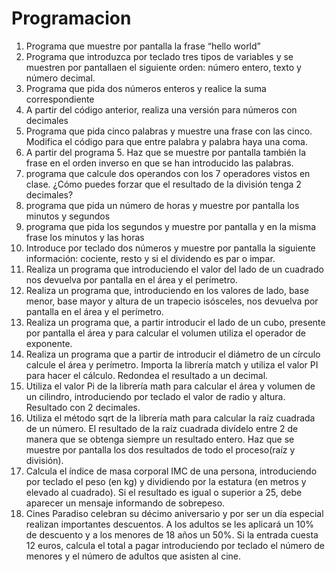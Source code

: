 # Programacion
1. Programa que muestre por pantalla la frase “hello world”
2. Programa que introduzca por teclado tres tipos de variables y se muestren por pantallaen el siguiente orden: número entero, texto y número decimal.
3. Programa que pida dos números enteros y realice la suma correspondiente
4. A partir del código anterior, realiza una versión para números con decimales
5. Programa que pida cinco palabras y muestre una frase con las cinco. Modifica el código para que entre palabra y palabra haya una coma.
6. A partir del programa 5. Haz que se muestre por pantalla también la frase en el orden inverso en que se han introducido las palabras.
7. programa que calcule dos operandos con los 7 operadores vistos en clase. ¿Cómo puedes forzar que el resultado de la división tenga 2 decimales?
8. programa que pida un número de horas y muestre por pantalla los minutos y segundos
9. programa que pida los segundos y muestre por pantalla y en la misma frase los minutos y las horas
10. Introduce por teclado dos números y muestre por pantalla la siguiente información: cociente, resto y si el dividendo es par o impar.
11. Realiza un programa que introduciendo el valor del lado de un cuadrado nos devuelva por pantalla en el área y el perímetro.
12. Realiza un programa que, introduciendo en los valores de lado, base menor, base mayor y altura de un trapecio isósceles, nos devuelva por pantalla en el área y el perímetro.
13. Realiza un programa que, a partir introducir el lado de un cubo, presente por pantalla el área y para calcular el volumen utiliza el operador de exponente.
14. Realiza un programa que a partir de introducir el diámetro de un círculo calcule el área y perímetro. Importa la librería match y utiliza el valor PI para hacer el cálculo. Redondea el resultado a un decimal.
15. Utiliza el valor Pi de la librería math para calcular el área y volumen de un cilindro, introduciendo por teclado el valor de radio y altura. Resultado con 2 decimales.
16. Utiliza el método sqrt de la librería math para calcular la raíz cuadrada de un número. El resultado de la raíz cuadrada divídelo entre 2 de manera que se obtenga siempre un resultado entero. Haz que se muestre por pantalla los dos resultados de todo el proceso(raíz y división).
17. Calcula el índice de masa corporal IMC de una persona, introduciendo por teclado el peso (en kg) y dividiendo por la estatura (en metros y elevado al cuadrado). Si el resultado es igual o superior a 25, debe aparecer un mensaje informando de sobrepeso.
18. Cines Paradiso celebran su décimo aniversario y por ser un día especial realizan importantes descuentos. A los adultos se les aplicará un 10% de descuento y a los menores de 18 años un 50%. Si la entrada cuesta 12 euros, calcula el total a pagar introduciendo por teclado el número de menores y el número de adultos que asisten al cine.
